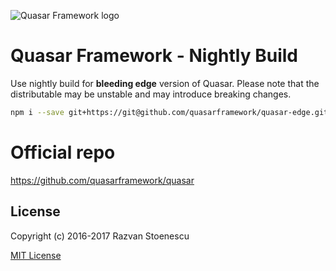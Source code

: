 ![Quasar Framework logo](http://quasar-framework.org/images/logo/xxhdpi.png)

# Quasar Framework - Nightly Build

Use nightly build for **bleeding edge** version of Quasar. Please note that the distributable may be unstable and may introduce breaking changes.

``` bash
npm i --save git+https://git@github.com/quasarframework/quasar-edge.git
```

# Official repo
https://github.com/quasarframework/quasar

## License

Copyright (c) 2016-2017 Razvan Stoenescu

[MIT License](http://en.wikipedia.org/wiki/MIT_License)
